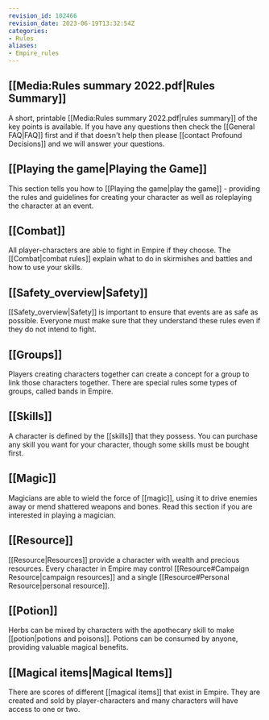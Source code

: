 ```yaml
---
revision_id: 102466
revision_date: 2023-06-19T13:32:54Z
categories:
- Rules
aliases:
- Empire_rules
---
```




## [[Media:Rules summary 2022.pdf|Rules Summary]]

A short, printable [[Media:Rules summary 2022.pdf|rules summary]] of the key points is available. If you have any questions then check the [[General FAQ|FAQ]] first and if that doesn't help then please [[contact Profound Decisions]] and we will answer your questions.



## [[Playing the game|Playing the Game]]

This section tells you how to [[Playing the game|play the game]] - providing the rules and guidelines for creating your character as well as roleplaying the character at an event. 



## [[Combat]]

All player-characters are able to fight in Empire if they choose. The [[Combat|combat rules]] explain what to do in skirmishes and battles and how to use your skills.





## [[Safety_overview|Safety]]

[[Safety_overview|Safety]] is important to ensure that events are as safe as possible. Everyone must make sure that they understand these rules even if they do not intend to fight.



## [[Groups]]

Players creating characters together can create a concept for a group to link those characters together. There are special rules some types of groups, called bands in Empire.



## [[Skills]]

A character is defined by the [[skills]] that they possess. You can purchase any skill you want for your character, though some skills must be bought first.





## [[Magic]]

Magicians are able to wield the force of [[magic]], using it to drive enemies away or mend shattered weapons and bones. Read this section if you are interested in playing a magician.



## [[Resource]]

[[Resource|Resources]] provide a character with wealth and precious resources. Every character in Empire may control [[Resource#Campaign Resource|campaign resources]] and a single [[Resource#Personal Resource|personal resource]].



## [[Potion]]

Herbs can be mixed by characters with the apothecary skill to make [[potion|potions and poisons]]. Potions can be consumed by anyone, providing valuable magical benefits.





## [[Magical items|Magical Items]]

There are scores of different [[magical items]] that exist in Empire. They are created and sold by player-characters and many characters will have access to one or two.



